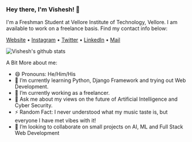 ### Hey there, I'm Vishesh! 👋

<!--
**VisheshBansal/VisheshBansal** is a ✨ _special_ ✨ repository because its `README.md` (this file) appears on your GitHub profile.

Here are some ideas to get you started:


- 🌱 I’m currently learning ...
- 👯 I’m looking to collaborate on ...
- 🤔 I’m looking for help with ...
- 💬 Ask me about ...
- 📫 How to reach me: ...
- ⚡ Fun fact: ...
-->

I'm a Freshman Student at Vellore Institute of Technology, Vellore. 
I am available to work on a freelance basis. Find my contact info below: 

[Website](https://www.visheshbansal.ml) •
[Instagram](https://www.instagram.com/thevisheshbansal/) •
[Twitter](https://twitter.com/VisheshBansal17) •
[LinkedIn](https://www.linkedin.com/in/bansalvishesh/) •
[Mail](mailto:vishesh.bansal@gmail.com)

![Vishesh's github stats](https://github-readme-stats.vercel.app/api?username=VisheshBansal&show_icons=true&count_private=true&theme=dark)

A Bit More about me: 
- 😄 Pronouns: He/Him/His
- 🌱 I’m currently learning Python, Django Framework and trying out Web Development.
- 🔭 I’m currently working as a freelancer.
- 💬 Ask me about my views on the future of Artificial Intelligence and Cyber Security. 
- ⚡ Random Fact: I never understood what my music taste is, but everyone I have met vibes with it!    
- 👯 I’m looking to collaborate on small projects on AI, ML and Full Stack Web Development
